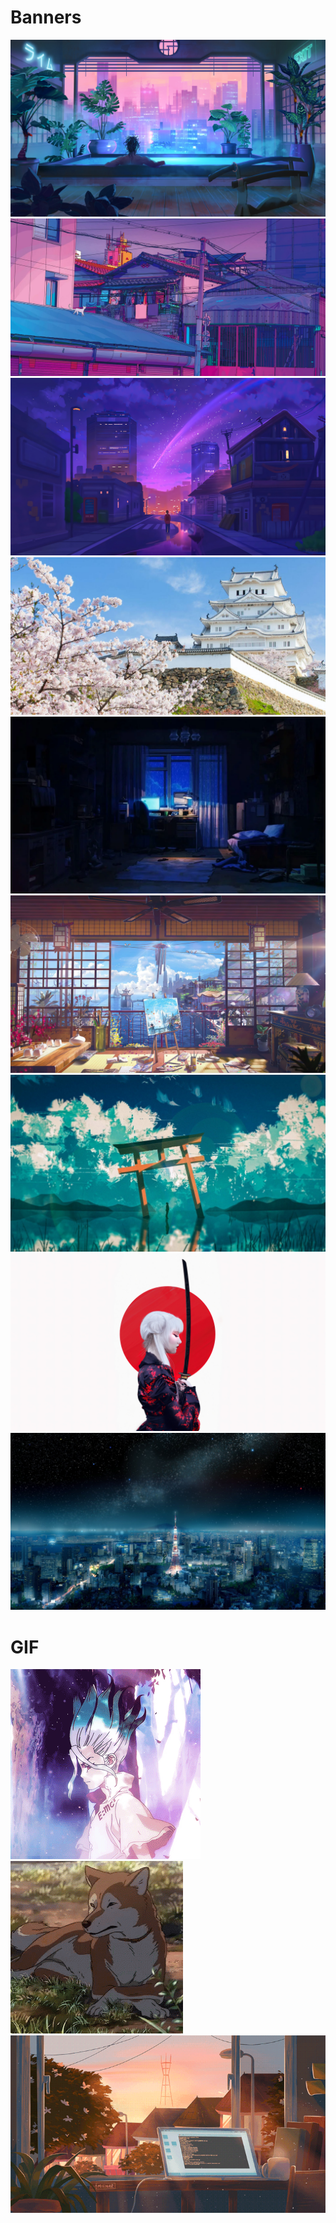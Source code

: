 # Banners

<img src="https://raw.githubusercontent.com/faroukx/farouk-vault/main/Banners/Aesthetic-bathtub-japan.webp">

<img src="https://github.com/faroukx/farouk-vault/blob/main/Banners/Aesthetic-cat-Japan.png?raw=true">

<img src="https://github.com/faroukx/farouk-vault/blob/main/Banners/Aesthetic-city.jpeg?raw=true">

<img src="https://github.com/faroukx/farouk-vault/blob/main/Banners/JapanHimeji.jpeg?raw=true">

<img src="https://raw.githubusercontent.com/faroukx/farouk-vault/main/Banners/aesthetic-office.webp">

<img src="https://github.com/faroukx/farouk-vault/blob/main/Banners/backgroundjapanvibe.jpeg?raw=true">

<img src="https://github.com/faroukx/farouk-vault/blob/main/Banners/cooljapanbackground.jpeg?raw=true">

<img src="https://github.com/faroukx/farouk-vault/blob/main/Banners/samuraigirl.jpeg?raw=true">

<img src="https://github.com/faroukx/farouk-vault/blob/main/Banners/tokyocity.jpg?raw=true">



# GIF

<img src="https://github.com/faroukx/farouk-vault/blob/main/Banners/Gif/Senkuwalking1x1.gif?raw=true">

<img src="https://github.com/faroukx/farouk-vault/blob/main/Banners/Gif/shibabanner1x1.gif?raw=true">

<img src="https://github.com/faroukx/farouk-vault/blob/main/Banners/Gif/obsidian-workspace.gif?raw=true">





